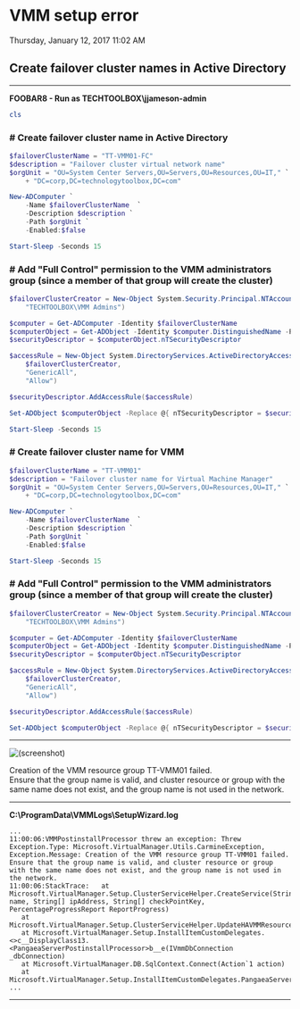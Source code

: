 ﻿# VMM setup error

Thursday, January 12, 2017
11:02 AM

## Create failover cluster names in Active Directory

---

**FOOBAR8 - Run as TECHTOOLBOX\\jjameson-admin**

```PowerShell
cls
```

### # Create failover cluster name in Active Directory

```PowerShell
$failoverClusterName = "TT-VMM01-FC"
$description = "Failover cluster virtual network name"
$orgUnit = "OU=System Center Servers,OU=Servers,OU=Resources,OU=IT," `
    + "DC=corp,DC=technologytoolbox,DC=com"

New-ADComputer `
    -Name $failoverClusterName  `
    -Description $description `
    -Path $orgUnit `
    -Enabled:$false

Start-Sleep -Seconds 15
```

### # Add "Full Control" permission to the VMM administrators group (since a member of that group will create the cluster)

```PowerShell
$failoverClusterCreator = New-Object System.Security.Principal.NTAccount(
    "TECHTOOLBOX\VMM Admins")

$computer = Get-ADComputer -Identity $failoverClusterName
$computerObject = Get-ADObject -Identity $computer.DistinguishedName -Properties *
$securityDescriptor = $computerObject.nTSecurityDescriptor

$accessRule = New-Object System.DirectoryServices.ActiveDirectoryAccessRule(
    $failoverClusterCreator,
    "GenericAll",
    "Allow")

$securityDescriptor.AddAccessRule($accessRule)

Set-ADObject $computerObject -Replace @{ nTSecurityDescriptor = $securityDescriptor }

Start-Sleep -Seconds 15
```

### # Create failover cluster name for VMM

```PowerShell
$failoverClusterName = "TT-VMM01"
$description = "Failover cluster name for Virtual Machine Manager"
$orgUnit = "OU=System Center Servers,OU=Servers,OU=Resources,OU=IT," `
    + "DC=corp,DC=technologytoolbox,DC=com"

New-ADComputer `
    -Name $failoverClusterName  `
    -Description $description `
    -Path $orgUnit `
    -Enabled:$false

Start-Sleep -Seconds 15
```

### # Add "Full Control" permission to the VMM administrators group (since a member of that group will create the cluster)

```PowerShell
$failoverClusterCreator = New-Object System.Security.Principal.NTAccount(
    "TECHTOOLBOX\VMM Admins")

$computer = Get-ADComputer -Identity $failoverClusterName
$computerObject = Get-ADObject -Identity $computer.DistinguishedName -Properties *
$securityDescriptor = $computerObject.nTSecurityDescriptor

$accessRule = New-Object System.DirectoryServices.ActiveDirectoryAccessRule(
    $failoverClusterCreator,
    "GenericAll",
    "Allow")

$securityDescriptor.AddAccessRule($accessRule)

Set-ADObject $computerObject -Replace @{ nTSecurityDescriptor = $securityDescriptor }
```

---

![(screenshot)](https://assets.technologytoolbox.com/screenshots/E2/B146BB04A55B61D96BE121AC1793F086D47B00E2.png)

Creation of the VMM resource group TT-VMM01 failed.\
Ensure that the group name is valid, and cluster resource or group with the same name does not exist, and the group name is not used in the network.

---

**C:\\ProgramData\\VMMLogs\\SetupWizard.log**

```Text
...
11:00:06:VMMPostinstallProcessor threw an exception: Threw Exception.Type: Microsoft.VirtualManager.Utils.CarmineException, Exception.Message: Creation of the VMM resource group TT-VMM01 failed.
Ensure that the group name is valid, and cluster resource or group with the same name does not exist, and the group name is not used in the network.
11:00:06:StackTrace:   at Microsoft.VirtualManager.Setup.ClusterServiceHelper.CreateService(String name, String[] ipAddress, String[] checkPointKey, PercentageProgressReport ReportProgress)
   at Microsoft.VirtualManager.Setup.ClusterServiceHelper.UpdateHAVMMResource()
   at Microsoft.VirtualManager.Setup.InstallItemCustomDelegates.<>c__DisplayClass13.<PangaeaServerPostinstallProcessor>b__e(IVmmDbConnection _dbConnection)
   at Microsoft.VirtualManager.DB.SqlContext.Connect(Action`1 action)
   at Microsoft.VirtualManager.Setup.InstallItemCustomDelegates.PangaeaServerPostinstallProcessor()
...
```

---
